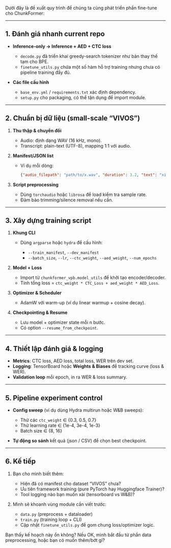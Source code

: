 Dưới đây là đề xuất quy trình để chúng ta cùng phát triển phần fine-tune cho ChunkFormer:

---

## 1. Đánh giá nhanh current repo

* **Inference-only → Inference + AED + CTC loss**

  * `decode.py` đã triển khai greedy-search tokenizer như bản thay thế tạm cho BPE.
  * `finetune_utils.py` chứa một số hàm hỗ trợ training nhưng chưa có pipeline training đầy đủ.
* **Các file cấu hình**

  * `base_env.yml` / `requirements.txt` xác định dependency.
  * `setup.py` cho packaging, có thể tận dụng để import module.

---

## 2. Chuẩn bị dữ liệu (small-scale “VIVOS”)

1. **Thu thập & chuyển đổi**

   * Audio: định dạng WAV (16 kHz, mono).
   * Transcript: plain-text (UTF-8), mapping 1:1 với audio.
2. **Manifest/JSON list**

   * Ví dụ mỗi dòng:

     ```json
     {"audio_filepath": "path/to/x.wav", "duration": 3.2, "text": "xin chào thế giới"}
     ```
3. **Script preprocessing**

   * Dùng `torchaudio` hoặc `librosa` để load kiểm tra sample rate.
   * Đảm bảo trimming/silence removal nếu cần.

---

## 3. Xây dựng training script

1. **Khung CLI**

   * Dùng `argparse` hoặc `hydra` để cấu hình:

     * `--train_manifest`, `--dev_manifest`
     * `--batch_size`, `--lr`, `--ctc_weight`, `--aed_weight`, `--num_epochs`
2. **Model + Loss**

   * Import từ `chunkformer_vpb.model_utils` để khởi tạo encoder/decoder.
   * Tính tổng loss = `ctc_weight * CTC_Loss + aed_weight * AED_Loss`.
3. **Optimizer & Scheduler**

   * AdamW với warm-up (ví dụ linear warmup + cosine decay).
4. **Checkpointing & Resume**

   * Lưu model + optimizer state mỗi n bước.
   * Có option `--resume_from_checkpoint`.

---

## 4. Thiết lập đánh giá & logging

* **Metrics**: CTC loss, AED loss, total loss, WER trên dev set.
* **Logging**: TensorBoard hoặc **Weights & Biases** để tracking curve (loss & WER).
* **Validation loop** mỗi epoch, in ra WER & loss summary.

---

## 5. Pipeline experiment control

* **Config sweep** (ví dụ dùng Hydra multirun hoặc W\&B sweeps):

  * Thử các `ctc_weight` ∈ {0.3, 0.5, 0.7}
  * Thử learning rate ∈ {1e-4, 3e-4, 1e-3}
  * Batch size ∈ {8, 16}
* **Tự động so sánh** kết quả (json / CSV) để chọn best checkpoint.

---

## 6. Kế tiếp

1. Bạn cho mình biết thêm:

   * Hiện đã có manifest cho dataset “VIVOS” chưa?
   * Ưu tiên framework training (pure PyTorch hay Huggingface Trainer)?
   * Tool logging nào bạn muốn xài (tensorboard vs W\&B)?
2. Mình sẽ khoanh vùng module cần viết trước:

   * `data.py` (preprocess + dataloader)
   * `train.py` (training loop + CLI)
   * Cập nhật `finetune_utils.py` để gom chung loss/optimizer logic.

Bạn thấy kế hoạch này ổn không? Nếu OK, mình bắt đầu từ phần data preprocessing, hoặc bạn có muốn thêm/bớt gì?

